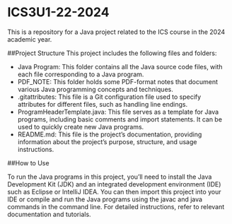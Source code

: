 # ICS3U1-22-2024

This is a repository for a Java project related to the ICS course in the 2024 academic year.

##Project Structure
This project includes the following files and folders:

- Java Program: This folder contains all the Java source code files, with each file corresponding to a Java program.
- PDF_NOTE: This folder holds some PDF-format notes that document various Java programming concepts and techniques.
- .gitattributes: This file is a Git configuration file used to specify attributes for different files, such as handling line endings.
- ProgramHeaderTemplate.java: This file serves as a template for Java programs, including basic comments and import statements. It can be used to quickly create new Java programs.
- README.md: This file is the project’s documentation, providing information about the project’s purpose, structure, and usage instructions.

##How to Use

To run the Java programs in this project, you’ll need to install the Java Development Kit (JDK) and an integrated development environment (IDE) such as Eclipse or IntelliJ IDEA. You can then import this project into your IDE or compile and run the Java programs using the javac and java commands in the command line. For detailed instructions, refer to relevant documentation and tutorials.